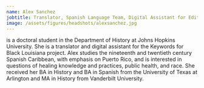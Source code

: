 ```yaml
---
name: Alex Sanchez
jobtitle: Translator, Spanish Language Team, Digital Assistant for Editorial Markup
image: /assets/figures/headshots/alexsanchez.jpg
---
```

is a doctoral student in the Department of History at Johns Hopkins University. She is a translator and digital assistant for the Keywords for Black Louisiana project. Alex studies the nineteenth and twentieth century Spanish Caribbean, with emphasis on Puerto Rico, and is interested in questions of healing knowledge and practices, public health, and race. She received her BA in History and BA in Spanish from the University of Texas at Arlington and MA in History from Vanderbilt University. 